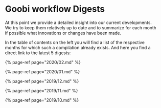 # Goobi workflow Digests

At this point we provide a detailed insight into our current developments. We try to keep them relatively up to date and to summarize for each month if possible what innovations or changes have been made.

In the table of contents on the left you will find a list of the respective months for which such a compilation already exists. And here you find a direct link to the latest 5 digests:

{% page-ref page="2020/02.md" %}

{% page-ref page="2020/01.md" %}

{% page-ref page="2019/12.md" %}

{% page-ref page="2019/11.md" %}

{% page-ref page="2019/10.md" %}

